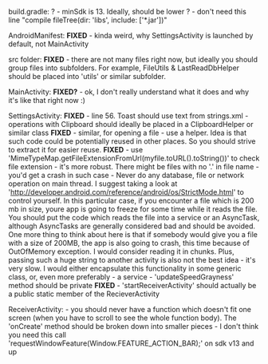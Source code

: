 build.gradle:
	? - minSdk is 13. Ideally, should be lower
	? - don't need this line "compile fileTree(dir: 'libs', include: ['*.jar'])"

AndroidManifest: 
	**FIXED** - kinda weird, why SettingsActivity is launched by default, not MainActivity	

src folder: 
	**FIXED** - there are not many files right now, but ideally you should group files into subfolders. For example, FileUtils & LastReadDbHelper should be placed into 'utils' or similar subfolder. 

MainActivity: 
	**FIXED?** - ok, I don't really understand what it does and why it's like that right now :)

SettingsActivity:
	**FIXED** - line 56. Toast should use text from strings.xml
	- operations with Clipboard should ideally be placed in a ClipboardHelper or similar class
	**FIXED** - similar, for opening a file - use a helper. Idea is that such code could be potentially reused in other places. So you should strive to extract it for easier reuse. 
	**FIXED** - use 'MimeTypeMap.getFileExtensionFromUrl(myfile.toURL().toString())' to check file extension - it's more robust. There might be files with no '.' in file name - you'd get a crash in such case
	- Never do any database, file or network operation on main thread. I suggest taking a look at 'http://developer.android.com/reference/android/os/StrictMode.html' to control yourself. 
	 In this particular case, if you encounter a file which is 200 mb in size, youre app is going to freeze for some time while it reads the file. 
	 You should put the code which reads the file into a service or an AsyncTask, although AsyncTasks are generally considered bad and should be avoided. 
	 One more thing to think about here is that if somebody would give you a file with a size of 200MB, the app is also going to crash, this time because of OutOfMemory exception. I would consider reading it in chunks. Plus, passing such a huge string to another activity is also not the best idea - it's very slow. I would either encapsulate this functionality in some generic class, or, even more preferably - a service
	- 'updateSpeedGrayness' method should be private
	**FIXED** - 'startReceiverActivity' should actually be a public static member of the RecieverActivity

ReceiverActivity:
    - you should never have a function which doesn't fit one screen (when you have to scroll to see the whole function body). The 'onCreate' method should be broken down into smaller pieces 
	- I don't think you need this call 'requestWindowFeature(Window.FEATURE_ACTION_BAR);' on sdk v13 and up